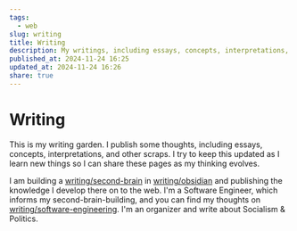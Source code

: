 ```yaml
---
tags:
  - web
slug: writing
title: Writing
description: My writings, including essays, concepts, interpretations, and other scraps.
published_at: 2024-11-24 16:25
updated_at: 2024-11-24 16:26
share: true
---
```


# Writing

This is my writing garden. I publish some thoughts, including essays, concepts, interpretations, and other scraps. I try to keep this updated as I learn new things so I can share these pages as my thinking evolves.

I am building a [writing/second-brain](/vault/writing/second-brain.md) in [writing/obsidian](/vault/writing/obsidian.md) and publishing the knowledge I develop there on to the web. I'm a Software Engineer, which informs my second-brain-building, and you can find my thoughts on [writing/software-engineering](/vault/writing/software-engineering.md). I'm an organizer and write about Socialism & Politics.

<RecentEssays />
